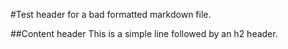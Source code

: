  #Test header for a bad formatted markdown file.  

##Content header
This is a simple line followed by an h2 header.
